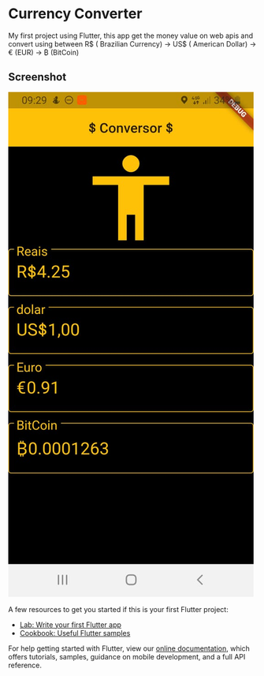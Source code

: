 # Currency Converter

My first project using Flutter, this app get the money value on web apis and convert using between R$ ( Brazilian Currency) -> US$ ( American Dollar) -> € (EUR) -> ₿ (BitCoin)

## Screenshot

![Screenshoy1](https://github.com/ViniciusSilveiraAlves/currency_converter/blob/master/image1.jpeg)



A few resources to get you started if this is your first Flutter project:

- [Lab: Write your first Flutter app](https://flutter.dev/docs/get-started/codelab)
- [Cookbook: Useful Flutter samples](https://flutter.dev/docs/cookbook)

For help getting started with Flutter, view our
[online documentation](https://flutter.dev/docs), which offers tutorials,
samples, guidance on mobile development, and a full API reference.
